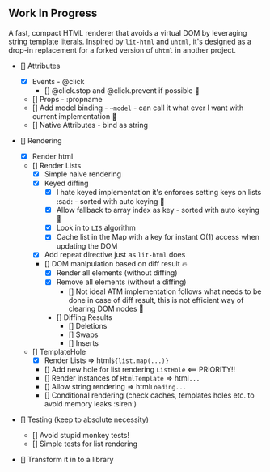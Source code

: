 ## Work In Progress

A fast, compact HTML renderer that avoids a virtual DOM by leveraging string template literals. Inspired by `lit-html` and `uhtml`, it's designed as a drop-in replacement for a forked version of `uhtml` in another project.

- [] Attributes
    - [x] Events - @click
        - [] @click.stop and @click.prevent if possible :thinking:
    - [] Props - :propname
    - [] Add model binding - `~model` - can call it what ever I want with current implementation :tada:
    - [] Native Attributes - bind as string

- [] Rendering
    - [x] Render html
    - [] Render Lists
        - [x] Simple naive rendering
        - [x] Keyed diffing
            - [x] I hate keyed implementation it's enforces setting keys on lists :sad: - sorted with auto keying :tada:
            - [x] Allow fallback to array index as key - sorted with auto keying :tada:
            - [x] Look in to `LIS` algorithm
            - [x] Cache list in the Map with a key for instant O(1) access when updating the DOM
        - [x] Add repeat directive just as `lit-html` does
        - [] DOM manipulation based on diff result :fire:
            - [x] Render all elements (without diffing)
            - [x] Remove all elements (without a diffing)
                - [] Not ideal ATM implementation follows what needs to be done in case of diff result, this is not efficient way of clearing DOM nodes :thinking:
            - [] Diffing Results
                - [] Deletions
                - [] Swaps
                - [] Inserts
    - [] TemplateHole
        - [x] Render Lists => html`${list.map(...)}`
        - [] Add new hole for list rendering `ListHole` <== PRIORITY!!
        - [] Render instances of `HtmlTemplate` => html`...`
        - [] Allow string rendering => html`Loading...`
        - [] Conditional rendering (check caches, templates holes etc. to avoid memory leaks :siren:)

- [] Testing (keep to absolute necessity)
    - [] Avoid stupid monkey tests!
    - [] Simple tests for list rendering

- [] Transform it in to a library
